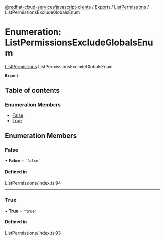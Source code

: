 [@redhat-cloud-services/javascript-clients](../README.md) / [Exports](../modules.md) / [ListPermissions](../modules/ListPermissions.md) / ListPermissionsExcludeGlobalsEnum

# Enumeration: ListPermissionsExcludeGlobalsEnum

[ListPermissions](../modules/ListPermissions.md).ListPermissionsExcludeGlobalsEnum

**`Export`**

## Table of contents

### Enumeration Members

- [False](ListPermissions.ListPermissionsExcludeGlobalsEnum.md#false)
- [True](ListPermissions.ListPermissionsExcludeGlobalsEnum.md#true)

## Enumeration Members

### False

• **False** = ``"false"``

#### Defined in

ListPermissions/index.ts:94

___

### True

• **True** = ``"true"``

#### Defined in

ListPermissions/index.ts:93
